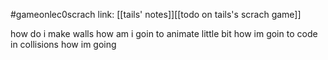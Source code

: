 #gameonlec0scrach 
link: [[tails' notes]][[todo on tails's scrach game]]


how do i make walls
how am i goin to animate little bit
how im goin to code in collisions
how im going
